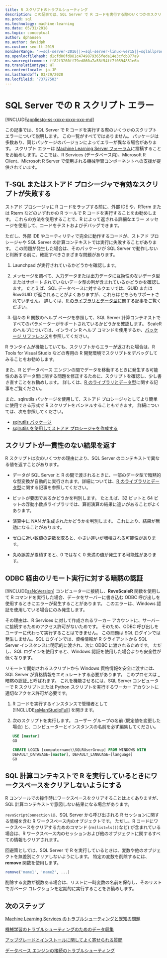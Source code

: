 ```yaml
---
title: R スクリプトのトラブルシューティング
description: この記事では、SQL Server で R コードを実行する際のいくつかのスクリプト エラーについて説明します。
ms.prod: sql
ms.technology: machine-learning
ms.date: 05/31/2018
ms.topic: conceptual
author: dphansen
ms.author: davidph
ms.custom: seo-lt-2019
monikerRange: '>=sql-server-2016||>=sql-server-linux-ver15||=sqlallproducts-allversions'
ms.openlocfilehash: d1cfd06fd881c4749879365feda14e3cfcb877a9
ms.sourcegitcommit: ff82f3260ff79ed860a7a58f54ff7f0594851e6b
ms.translationtype: HT
ms.contentlocale: ja-JP
ms.lasthandoff: 03/29/2020
ms.locfileid: "73727503"
---
```

# <a name="r-scripting-errors-in-sql-server"></a>SQL Server での R スクリプト エラー
[!INCLUDE[appliesto-ss-xxxx-xxxx-xxx-md](../includes/appliesto-ss-xxxx-xxxx-xxx-md.md)]

この記事では、SQL Server で R コードを実行する際のいくつかのスクリプト エラーについて説明します。 この一覧がすべてではありません。 パッケージは多数あり、同じパッケージのバージョンによってエラーが異なる場合があります。 スクリプト エラーは [Machine Learning Server フォーラム](https://social.msdn.microsoft.com/Forums/home?category=MicrosoftR)に投稿することをお勧めします。ここでは、R Services (データベース内)、Microsoft R Client、Microsoft R Server で使用される機械学習コンポーネントへの支援が提供されています。

## <a name="valid-script-fails-in-t-sql-or-in-stored-procedures"></a>T-SQL またはストアド プロシージャで有効なスクリプトが失敗する

ストアド プロシージャに R コードをラップする前に、外部 IDE や、RTerm または Rterm などのいずれかの R ツールで R コードを実行することをお勧めします。 これらの方法を使用することで、R によって返される詳細なエラー メッセージを使用して、コードをテストおよびデバッグできます。

ただし、外部 IDE やユーティリティで完全に動作するコードが、ストアド プロシージャや SQL Server の計算コンテキストでは実行に失敗することがあります。 この問題が発生した場合は、そのパッケージが SQL Server で動作しないと判断する前に、確認すべきさまざまな問題があります。

1. Launchpad が実行されているかどうかを確認します。

2. メッセージを調べて、入力データまたは出力データに互換性のないデータ型またはサポートされていないデータ型の列が含まれているかどうかを確認します。 たとえば、SQL データベースに対するクエリでは、GUID または RowGUID が返されることがよくありますが、これらはどちらもサポートされていません。 詳しくは、[R のライブラリとデータ型](r/r-libraries-and-data-types.md)に関する記事をご覧ください。

3. 個々の R 関数のヘルプ ページを参照して、SQL Server 計算コンテキストですべてのパラメーターがサポートされているかどうかを確認します。 ScaleR のヘルプについては、インライン R ヘルプ コマンドを使用するか、[パッケージ リファレンス](https://docs.microsoft.com/r-server/r-reference/revoscaler/revoscaler)を参照してください。

R ランタイムが機能していても、スクリプトからエラーが返された場合は、R Tools for Visual Studio などの専用の R 開発環境でスクリプトをデバッグしてみることをお勧めします。

また、R とデータベース エンジンの間でデータを移動するときに発生する可能性のあるデータ型に関する問題を修正するために、スクリプトを確認し、少し書き直すことをお勧めします。 詳しくは、[R のライブラリとデータ型](r/r-libraries-and-data-types.md)に関する記事をご覧ください。

また、sqlrutils パッケージを使用して、ストアド プロシージャとしてより簡単に使用できる形式で R スクリプトをバンドルすることもできます。 詳細については、次を参照してください。
* [sqlrutils パッケージ](r/ref-r-sqlrutils.md)
* [sqlrutils を使用してストアド プロシージャを作成する](r/how-to-create-a-stored-procedure-using-sqlrutils.md)

## <a name="script-returns-inconsistent-results"></a>スクリプトが一貫性のない結果を返す

R スクリプトは次のいくつかの理由により、SQL Server のコンテキストで異なる値を返すことがあります。

- データが SQL Server と R の間で渡されるときに、一部のデータ型で暗黙的な型変換が自動的に実行されます。詳細については、[R のライブラリとデータ型](r/r-libraries-and-data-types.md)に関する記事を参照してください。

- ビットが要因であるかどうかを判別します。 たとえば、32 ビットと 64 ビットの浮動小数点ライブラリでは、算術演算の結果に違いがあることがよくあります。

- 演算中に NAN が生成されたかどうかを判別します。 これにより、結果が無効になることがあります。

- ゼロに近い数値の逆数を取ると、小さい違いが増幅される可能性があります。

- 丸め誤差が累積すると、0 ではなく 0 未満の値が発生する可能性があります。

## <a name="implied-authentication-for-remote-execution-via-odbc"></a>ODBC 経由のリモート実行に対する暗黙の認証

[!INCLUDE[ssNoVersion](../includes/ssnoversion-md.md)] コンピューターに接続し、**RevoScaleR** 関数を使用して R コマンドを実行した場合、データをサーバーに書き込む ODBC 呼び出しを使用するときにエラーが発生することがあります。 このエラーは、Windows 認証を使用している場合にのみ発生します。

その理由は、R Services に対して作成されるワーカー アカウントに、サーバーに接続するためのアクセス許可がないためです。 そのため、ODBC 呼び出しをユーザーに代わって実行することはできません。 この問題は SQL ログインでは発生しません。SQL ログインでは、資格情報が R クライアントから SQL Server インスタンスに明示的に渡され、次に ODBC に渡されるためです。 ただし、SQL ログインを使用すると、Windows 認証を使用した場合よりも安全性が低くなります。

リモートで開始されるスクリプトから Windows 資格情報を安全に渡すには、SQL Server が資格情報をエミュレートする必要があります。 このプロセスは _暗黙の認証_と呼ばれます。 これを機能させるには、SQL Server コンピューターで R スクリプトまたは Python スクリプトを実行するワーカー アカウントに適切なアクセス許可が必要です。

1. R コードを実行するインスタンスで管理者として [!INCLUDE[ssManStudioFull](../includes/ssmanstudiofull-md.md)] を開きます。

2. 次のスクリプトを実行します。 ユーザー グループの名前 (既定値を変更した場合) と、コンピューターとインスタンスの名前を必ず編集してください。

    ```sql
    USE [master]
    GO
    
    CREATE LOGIN [computername\\SQLRUserGroup] FROM WINDOWS WITH
    DEFAULT_DATABASE=[master], DEFAULT_LANGUAGE=[language]
    GO
    ```

## <a name="avoid-clearing-the-workspace-while-youre-running-r-in-a-sql-compute-context"></a>SQL 計算コンテキストで R を実行しているときにワークスペースをクリアしないようにする

R コンソールでの操作時にワークスペースをクリアすることはよくありますが、SQL 計算コンテキストで意図しない結果になる場合があります。

`revoScriptConnection` は、SQL Server から呼び出される R セッションに関する情報を含む R ワークスペース内のオブジェクトです。 ただし、R コードにワークスペースをクリアするためのコマンド (`rm(list=ls())`など) が含まれている場合は、R ワークスペース内のセッションおよび他のオブジェクトに関するすべての情報もクリアされます。

回避策としては、SQL Server で R を実行しているときは、変数や他のオブジェクトを無差別にクリアしないようにします。 特定の変数を削除するには、**remove** 関数を使用します。

```R
remove('name1', 'name2', ...)
```

削除する変数が複数ある場合は、リストに一時変数の名前を保存し、そのリストでガベージ コレクションを定期的に実行することをお勧めします。



## <a name="next-steps"></a>次のステップ

[Machine Learning Services のトラブルシューティングと既知の問題](machine-learning-troubleshooting-faq.md)

[機械学習のトラブルシューティングのためのデータ収集](data-collection-ml-troubleshooting-process.md)

[アップグレードとインストールに関してよく寄せられる質問](r/upgrade-and-installation-faq-sql-server-r-services.md)

[データベース エンジンの接続のトラブルシューティング](../database-engine/configure-windows/troubleshoot-connecting-to-the-sql-server-database-engine.md)
